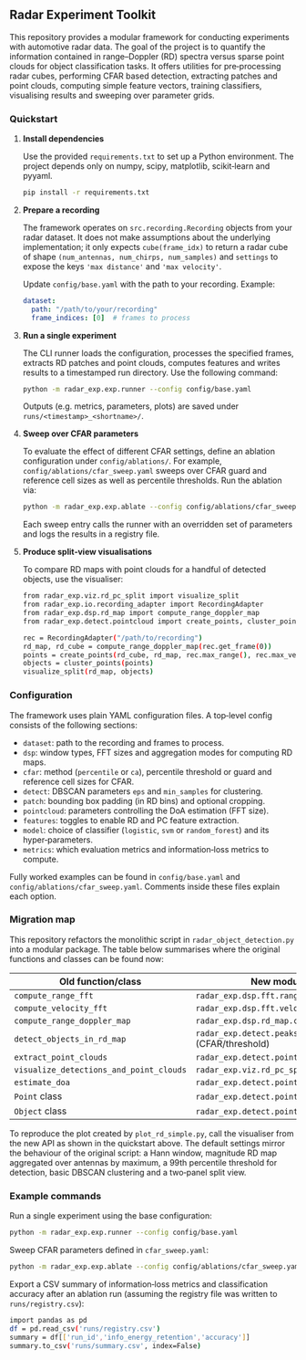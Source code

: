 ## Radar Experiment Toolkit

This repository provides a modular framework for conducting experiments with
automotive radar data.  The goal of the project is to quantify the
information contained in range–Doppler (RD) spectra versus sparse point
clouds for object classification tasks.  It offers utilities for
pre‑processing radar cubes, performing CFAR based detection, extracting
patches and point clouds, computing simple feature vectors, training
classifiers, visualising results and sweeping over parameter grids.

### Quickstart

1. **Install dependencies**

   Use the provided `requirements.txt` to set up a Python environment.  The
   project depends only on numpy, scipy, matplotlib, scikit‑learn and
   pyyaml.

   ```bash
   pip install -r requirements.txt
   ```

2. **Prepare a recording**

   The framework operates on `src.recording.Recording` objects from your
   radar dataset.  It does not make assumptions about the underlying
   implementation; it only expects `cube(frame_idx)` to return a radar
   cube of shape `(num_antennas, num_chirps, num_samples)` and
   `settings` to expose the keys `'max distance'` and `'max velocity'`.

   Update `config/base.yaml` with the path to your recording.  Example:

   ```yaml
   dataset:
     path: "/path/to/your/recording"
     frame_indices: [0]  # frames to process
   ```

3. **Run a single experiment**

   The CLI runner loads the configuration, processes the specified
   frames, extracts RD patches and point clouds, computes features and
   writes results to a timestamped run directory.  Use the following
   command:

   ```bash
   python -m radar_exp.exp.runner --config config/base.yaml
   ```

   Outputs (e.g. metrics, parameters, plots) are saved under
   `runs/<timestamp>_<shortname>/`.

4. **Sweep over CFAR parameters**

   To evaluate the effect of different CFAR settings, define an ablation
   configuration under `config/ablations/`.  For example,
   `config/ablations/cfar_sweep.yaml` sweeps over CFAR guard and reference
   cell sizes as well as percentile thresholds.  Run the ablation via:

   ```bash
   python -m radar_exp.exp.ablate --config config/ablations/cfar_sweep.yaml
   ```

   Each sweep entry calls the runner with an overridden set of
   parameters and logs the results in a registry file.

5. **Produce split‑view visualisations**

   To compare RD maps with point clouds for a handful of detected
   objects, use the visualiser:

   ```bash
   from radar_exp.viz.rd_pc_split import visualize_split
   from radar_exp.io.recording_adapter import RecordingAdapter
   from radar_exp.dsp.rd_map import compute_range_doppler_map
   from radar_exp.detect.pointcloud import create_points, cluster_points

   rec = RecordingAdapter("/path/to/recording")
   rd_map, rd_cube = compute_range_doppler_map(rec.get_frame(0))
   points = create_points(rd_cube, rd_map, rec.max_range(), rec.max_velocity())
   objects = cluster_points(points)
   visualize_split(rd_map, objects)
   ```

### Configuration

The framework uses plain YAML configuration files.  A top‑level config
consists of the following sections:

- `dataset`: path to the recording and frames to process.
- `dsp`: window types, FFT sizes and aggregation modes for computing RD
  maps.
- `cfar`: method (`percentile` or `ca`), percentile threshold or guard
  and reference cell sizes for CFAR.
- `detect`: DBSCAN parameters `eps` and `min_samples` for clustering.
- `patch`: bounding box padding (in RD bins) and optional cropping.
- `pointcloud`: parameters controlling the DoA estimation (FFT size).
- `features`: toggles to enable RD and PC feature extraction.
- `model`: choice of classifier (`logistic`, `svm` or `random_forest`) and
  its hyper‑parameters.
- `metrics`: which evaluation metrics and information‑loss metrics to
  compute.

Fully worked examples can be found in `config/base.yaml` and
`config/ablations/cfar_sweep.yaml`.  Comments inside these files explain
each option.

### Migration map

This repository refactors the monolithic script in
`radar_object_detection.py` into a modular package.  The table below
summarises where the original functions and classes can be found now:

| Old function/class                    | New module & function                     |
|--------------------------------------|-------------------------------------------|
| `compute_range_fft`                  | `radar_exp.dsp.fft.range_fft`             |
| `compute_velocity_fft`               | `radar_exp.dsp.fft.velocity_fft`          |
| `compute_range_doppler_map`          | `radar_exp.dsp.rd_map.compute_range_doppler_map` |
| `detect_objects_in_rd_map`           | `radar_exp.detect.peaks.detect_peaks` (CFAR/threshold) |
| `extract_point_clouds`               | `radar_exp.detect.pointcloud.create_points` |
| `visualize_detections_and_point_clouds` | `radar_exp.viz.rd_pc_split.visualize_split` |
| `estimate_doa`                       | `radar_exp.detect.pointcloud.estimate_doa` |
| `Point` class                        | `radar_exp.detect.pointcloud.Point` (dataclass) |
| `Object` class                       | `radar_exp.detect.pointcloud.Object` (dataclass) |

To reproduce the plot created by `plot_rd_simple.py`, call the
visualiser from the new API as shown in the quickstart above.  The
default settings mirror the behaviour of the original script: a Hann
window, magnitude RD map aggregated over antennas by maximum, a 99th
percentile threshold for detection, basic DBSCAN clustering and a
two‑panel split view.

### Example commands

Run a single experiment using the base configuration:

```bash
python -m radar_exp.exp.runner --config config/base.yaml
```

Sweep CFAR parameters defined in `cfar_sweep.yaml`:

```bash
python -m radar_exp.exp.ablate --config config/ablations/cfar_sweep.yaml
```

Export a CSV summary of information‑loss metrics and classification
accuracy after an ablation run (assuming the registry file was written to
`runs/registry.csv`):

```bash
import pandas as pd
df = pd.read_csv('runs/registry.csv')
summary = df[['run_id','info_energy_retention','accuracy']]
summary.to_csv('runs/summary.csv', index=False)
```
